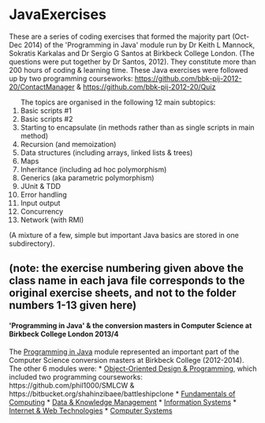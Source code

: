 <h1>JavaExercises</h1>

These are a series of coding exercises that formed the majority part (Oct-Dec 2014) of the 'Programming in Java' module run by Dr Keith L Mannock, Sokratis Karkalas and Dr Sergio G Santos at Birkbeck College London. (The questions were put together by Dr Santos, 2012). They constitute more than 200 hours of coding & learning time. These Java exercises were followed up by two programming courseworks: https://github.com/bbk-pij-2012-20/ContactManager & https://github.com/bbk-pij-2012-20/Quiz

<ol>
The topics are organised in the following 12 main subtopics:

<li>Basic scripts #1</li>
<li>Basic scripts #2</li>
<li>Starting to encapsulate (in methods rather than as single scripts in main method)</li>
<li>Recursion (and memoization)</li>
<li>Data structures (including arrays, linked lists & trees)</li>
<li>Maps</li>
<li>Inheritance (including ad hoc polymorphism)</li>
<li>Generics (aka parametric polymorphism)</li>
<li>JUnit & TDD</li>
<li>Error handling</li>
<li>Input output</li>
<li>Concurrency</li>
<li>Network (with RMI)</li></ol>
(A mixture of a few, simple but important Java basics are stored in one subdirectory).

(note: the exercise numbering given above the class name in each java file corresponds to the original exercise sheets, and not to the folder numbers 1-13 given here)
---
<h4> 'Programming in Java' & the conversion masters in Computer Science at Birkbeck College London 2013/4</h4>
The <a href="https://sites.google.com/site/shahinzibaee/computing-interests/msc/pij">Programming in Java</a> module represented an important part of the Computer Science conversion masters at Birkbeck College (2012-2014).
<br/>The other 6 modules were: 
* <a href="https://sites.google.com/site/shahinzibaee/computing-interests/msc/oodp">Object-Oriented Design & Programming</a>, which included two programming courseworks: https://github.com/phil1000/SMLCW & https://bitbucket.org/shahinzibaee/battleshipclone 
* <a href="https://sites.google.com/site/shahinzibaee/computing-interests/msc/foc">Fundamentals of Computing</a>
* <a href="https://sites.google.com/site/shahinzibaee/computing-interests/msc/dkm">Data & Knowledge Management</a>
* <a href="https://sites.google.com/site/shahinzibaee/computing-interests/msc/is">Information Systems</a>
* <a href="https://sites.google.com/site/shahinzibaee/computing-interests/msc/iwt">Internet & Web Technologies</a>
* <a href="https://sites.google.com/site/shahinzibaee/computing-interests/msc/cs">Computer Systems</a>








